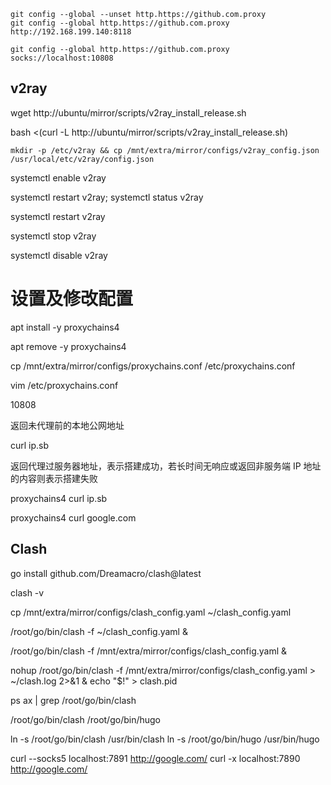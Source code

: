 ```shell
git config --global --unset http.https://github.com.proxy
git config --global http.https://github.com.proxy http://192.168.199.140:8118

git config --global http.https://github.com.proxy socks://localhost:10808
```

## v2ray

wget http://ubuntu/mirror/scripts/v2ray_install_release.sh

bash <(curl -L http://ubuntu/mirror/scripts/v2ray_install_release.sh)

```shell
mkdir -p /etc/v2ray && cp /mnt/extra/mirror/configs/v2ray_config.json /usr/local/etc/v2ray/config.json
```

systemctl enable v2ray

systemctl restart v2ray; systemctl status v2ray

systemctl restart v2ray

systemctl stop v2ray

systemctl disable v2ray

# 设置及修改配置

apt install -y proxychains4

apt remove -y proxychains4

cp /mnt/extra/mirror/configs/proxychains.conf /etc/proxychains.conf

vim /etc/proxychains.conf

10808

返回未代理前的本地公网地址

curl ip.sb

返回代理过服务器地址，表示搭建成功，若长时间无响应或返回非服务端 IP 地址的内容则表示搭建失败

proxychains4 curl ip.sb

proxychains4 curl google.com


## Clash

go install github.com/Dreamacro/clash@latest

clash -v

cp  /mnt/extra/mirror/configs/clash_config.yaml ~/clash_config.yaml

/root/go/bin/clash -f ~/clash_config.yaml &

/root/go/bin/clash -f /mnt/extra/mirror/configs/clash_config.yaml &

nohup /root/go/bin/clash -f /mnt/extra/mirror/configs/clash_config.yaml > ~/clash.log 2>&1 & echo "$!" > clash.pid

ps ax | grep /root/go/bin/clash


 /root/go/bin/clash
 /root/go/bin/hugo

ln -s /root/go/bin/clash /usr/bin/clash
ln -s /root/go/bin/hugo /usr/bin/hugo

curl --socks5 localhost:7891 http://google.com/
curl -x localhost:7890 http://google.com/
